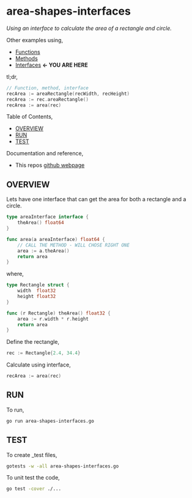 # area-shapes-interfaces

_Using an interface to calculate the area of a rectangle and circle._

Other examples using,

* [Functions](https://github.com/JeffDeCola/my-go-examples/tree/master/basic-syntax/functions/area-shapes-functions)
* [Methods](https://github.com/JeffDeCola/my-go-examples/tree/master/basic-syntax/methods/area-shapes-methods)
* [Interfaces](https://github.com/JeffDeCola/my-go-examples/tree/master/basic-syntax/interfaces/area-shapes-interfaces)
  **<- YOU ARE HERE**

tl;dr,

```go
// Function, method, interface
recArea := areaRectangle(recWidth, recHeight)
recArea := rec.areaRectangle()
recArea := area(rec)
```

Table of Contents,

* [OVERVIEW](https://github.com/JeffDeCola/my-go-examples/tree/master/basic-syntax/interfaces/area-shapes-interfaces#overview)
* [RUN](https://github.com/JeffDeCola/my-go-examples/tree/master/basic-syntax/interfaces/area-shapes-interfaces#run)
* [TEST](https://github.com/JeffDeCola/my-go-examples/tree/master/basic-syntax/interfaces/area-shapes-interfaces#test)

Documentation and reference,

* This repos [github webpage](https://jeffdecola.github.io/my-go-examples/)

## OVERVIEW

Lets have one interface that can get the area for both
a rectangle and a circle.

```go
type areaInterface interface {
    theArea() float64
}

func area(a areaInterface) float64 {
    // CALL THE METHOD - WILL CHOSE RIGHT ONE
    area := a.theArea()
    return area
}
```

where,

```go
type Rectangle struct {
    width  float32
    height float32
}

func (r Rectangle) theArea() float32 {
    area := r.width * r.height
    return area
}
```

Define the rectangle,

```go
rec := Rectangle{2.4, 34.4}
```

Calculate using interface,

```go
recArea := area(rec)
```

## RUN

To run,

```bash
go run area-shapes-interfaces.go
```

## TEST

To create _test files,

```bash
gotests -w -all area-shapes-interfaces.go
```

To unit test the code,

```bash
go test -cover ./... 
```
